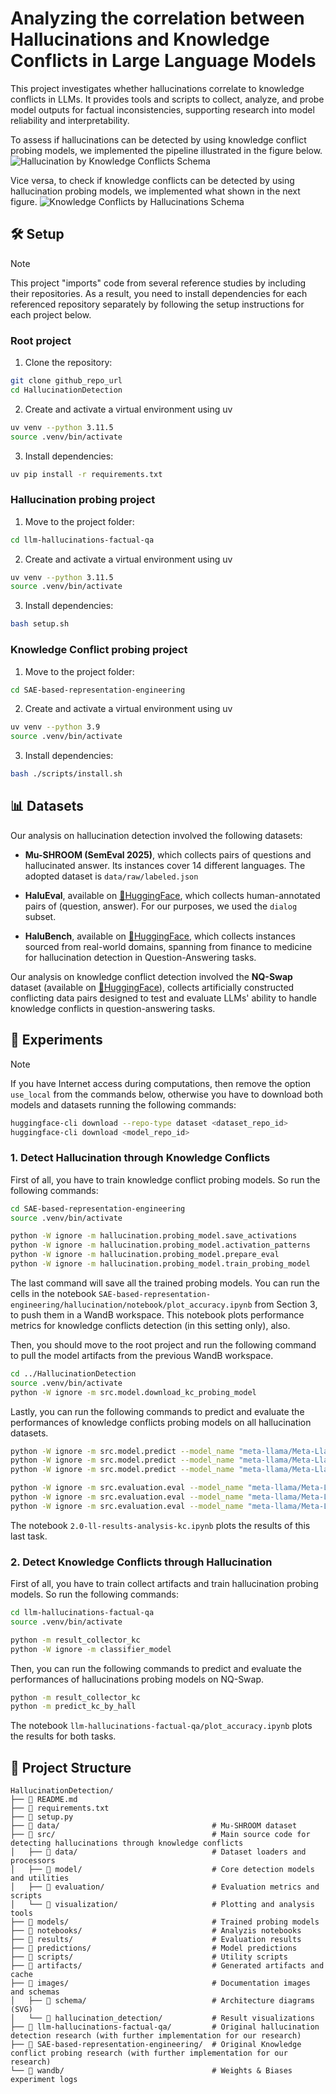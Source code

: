 # Analyzing the correlation between Hallucinations and Knowledge Conflicts in Large Language Models


This project investigates whether hallucinations correlate to knowledge conflicts in LLMs. It provides tools and scripts to collect, analyze, and probe model outputs for factual inconsistencies, supporting research into model reliability and interpretability. 

To assess if hallucinations can be detected by using knowledge conflict probing models, we implemented the pipeline illustrated in the figure below.
![Hallucination by Knowledge Conflicts Schema](images/schema/Hallucination_by_KC.svg)

Vice versa, to check if knowledge conflicts can be detected by using hallucination probing models, we implemented what shown in the next figure.
![Knowledge Conflicts by Hallucinations Schema](images/schema/KC_by_Hallucination.svg)


## 🛠️ Setup

> [!NOTE]
> This project "imports" code from several reference studies by including their repositories. As a result, you need to install dependencies for each referenced repository separately by following the setup instructions for each project below.

### Root project
1. Clone the repository:
```bash
git clone github_repo_url
cd HallucinationDetection
```

2. Create and activate a virtual environment using uv
```bash
uv venv --python 3.11.5
source .venv/bin/activate
```

3. Install dependencies:
```bash
uv pip install -r requirements.txt
```

### Hallucination probing project
1. Move to the project folder:
```bash
cd llm-hallucinations-factual-qa
```

2. Create and activate a virtual environment using uv
```bash
uv venv --python 3.11.5
source .venv/bin/activate
```

3. Install dependencies:
```bash
bash setup.sh
```

### Knowledge Conflict probing project
1. Move to the project folder:
```bash
cd SAE-based-representation-engineering
```

2. Create and activate a virtual environment using uv
```bash
uv venv --python 3.9
source .venv/bin/activate
```

3. Install dependencies:
```bash
bash ./scripts/install.sh
```


## 📊 Datasets

Our analysis on hallucination detection involved the following datasets:

- **Mu-SHROOM (SemEval 2025)**, which collects pairs of questions and hallucinated answer. Its instances cover 14 different languages. The adopted dataset is  `data/raw/labeled.json`

- **HaluEval**, available on [🤗HuggingFace](https://huggingface.co/datasets/pminervini/HaluEval), which collects human-annotated pairs of (question, answer). For our purposes, we used the `dialog` subset.

- **HaluBench**, available on [🤗HuggingFace](https://huggingface.co/datasets/PatronusAI/HaluBench), which collects instances sourced from real-world domains, spanning from finance to medicine for hallucination detection in Question-Answering tasks.

Our analysis on knowledge conflict detection involved the **NQ-Swap** dataset (available on [🤗HuggingFace](https://huggingface.co/datasets/pminervini/NQ-Swap)), collects artificially constructed conflicting data pairs designed to test and evaluate LLMs' ability to handle knowledge conflicts in question-answering tasks.

## 🧪 Experiments

> [!NOTE]
> If you have Internet access during computations, then remove the option `use_local` from the commands below, otherwise you have to download both models and datasets running the following commands:
> ```bash
> huggingface-cli download --repo-type dataset <dataset_repo_id>
> huggingface-cli download <model_repo_id>
> ```


### 1. Detect Hallucination through Knowledge Conflicts
First of all, you have to train knowledge conflict probing models. So run the following commands:

```bash
cd SAE-based-representation-engineering
source .venv/bin/activate

python -W ignore -m hallucination.probing_model.save_activations
python -W ignore -m hallucination.probing_model.activation_patterns
python -W ignore -m hallucination.probing_model.prepare_eval
python -W ignore -m hallucination.probing_model.train_probing_model
```

The last command will save all the trained probing models. You can run the cells in the notebook `SAE-based-representation-engineering/hallucination/notebook/plot_accuracy.ipynb` from Section 3, to push them in a WandB workspace. This notebook plots performance metrics for knowledge conflicts detection (in this setting only), also.

Then, you should move to the root project and run the following command to pull the model artifacts from the previous WandB workspace.
```bash
cd ../HallucinationDetection
source .venv/bin/activate
python -W ignore -m src.model.download_kc_probing_model
```

Lastly, you can run the following commands to predict and evaluate the performances of knowledge conflicts probing models on all hallucination datasets.
```bash
python -W ignore -m src.model.predict --model_name "meta-llama/Meta-Llama-3-8B" --data_name "mushroom" --use_local
python -W ignore -m src.model.predict --model_name "meta-llama/Meta-Llama-3-8B" --data_name "halu_eval" --use_local
python -W ignore -m src.model.predict --model_name "meta-llama/Meta-Llama-3-8B" --data_name "halu_bench" --use_local

python -W ignore -m src.evaluation.eval --model_name "meta-llama/Meta-Llama-3-8B" --data_name "mushroom"
python -W ignore -m src.evaluation.eval --model_name "meta-llama/Meta-Llama-3-8B" --data_name "halu_eval"
python -W ignore -m src.evaluation.eval --model_name "meta-llama/Meta-Llama-3-8B" --data_name "halu_bench"
```

The notebook `2.0-ll-results-analysis-kc.ipynb` plots the results of this last task.


### 2. Detect Knowledge Conflicts through Hallucination
First of all, you have to train collect artifacts and train hallucination probing models. So run the following commands:

```bash
cd llm-hallucinations-factual-qa
source .venv/bin/activate

python -m result_collector_kc
python -W ignore -m classifier_model
```

Then, you can run the following commands to predict and evaluate the performances of hallucinations probing models on NQ-Swap.
```bash
python -m result_collector_kc
python -m predict_kc_by_hall
```

The notebook `llm-hallucinations-factual-qa/plot_accuracy.ipynb` plots the results for both tasks.


## 📁 Project Structure

```
HallucinationDetection/
├── 📄 README.md
├── 📄 requirements.txt
├── 📄 setup.py
├── 📁 data/                                  # Mu-SHROOM dataset
├── 📁 src/                                   # Main source code for detecting hallucinations through knowledge conflicts
│   ├── 📁 data/                              # Dataset loaders and processors
│   ├── 📁 model/                             # Core detection models and utilities
│   ├── 📁 evaluation/                        # Evaluation metrics and scripts
│   └── 📁 visualization/                     # Plotting and analysis tools
├── 📁 models/                                # Trained probing models
├── 📁 notebooks/                             # Analyzis notebooks
├── 📁 results/                               # Evaluation results
├── 📁 predictions/                           # Model predictions
├── 📁 scripts/                               # Utility scripts
├── 📁 artifacts/                             # Generated artifacts and cache
├── 📁 images/                                # Documentation images and schemas
│   ├── 📁 schema/                            # Architecture diagrams (SVG)
│   └── 📁 hallucination_detection/           # Result visualizations
├── 📁 llm-hallucinations-factual-qa/         # Original hallucination detection research (with further implementation for our research)
├── 📁 SAE-based-representation-engineering/  # Original Knowledge conflict probing research (with further implementation for our research)
└── 📁 wandb/                                 # Weights & Biases experiment logs
```

